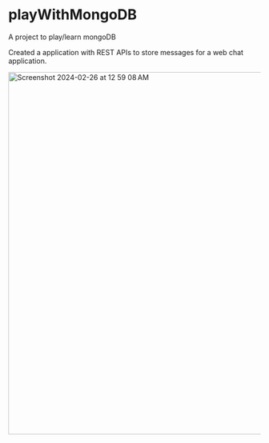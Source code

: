 # playWithMongoDB
A project to play/learn mongoDB


Created a application with REST APIs to store messages for a web chat application.

<img width="725" alt="Screenshot 2024-02-26 at 12 59 08 AM" src="https://github.com/RJ2523/playWithMongoDB/assets/33192364/6cb0c5ad-8aa8-4111-adaa-c40f0fb45338">
